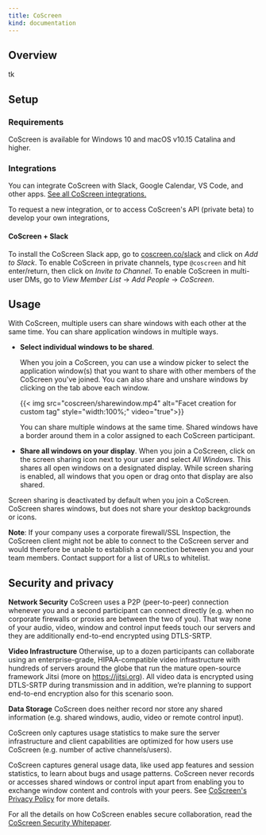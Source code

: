 ```yaml
---
title: CoScreen
kind: documentation
---
```


## Overview
tk


## Setup
### Requirements
CoScreen is available for Windows 10 and macOS v10.15 Catalina and higher. 
<!-- Waitlist for Linux support -->

### Integrations

You can integrate CoScreen with Slack, Google Calendar, VS Code, and other apps. [See all CoScreen integrations.][1]

To request a new integration, or to access CoScreen's API (private beta) to develop your own integrations, 
<!-- contact support? -->

#### CoScreen + Slack

To install the CoScreen Slack app, go to [coscreen.co/slack][2] and click on _Add to Slack_. To enable CoScreen in private channels, type `@coscreen` and hit enter/return, then click on _Invite to Channel_. To enable CoScreen in multi-user DMs, go to _View Member List_ -> _Add People_ -> _CoScreen_.

## Usage

With CoScreen, multiple users can share windows with each other at the same time. You can share application windows in multiple ways.

 - **Select individual windows to be shared**.

   When you join a CoScreen, you can use a window picker to select the application window(s) that you want to share with other members of the CoScreen you've joined. You can also share and unshare windows by clicking on the tab above each window.

   {{< img src="coscreen/sharewindow.mp4" alt="Facet creation for custom tag" style="width:100%;" video="true">}}

   You can share multiple windows at the same time. Shared windows have a border around them in a color assigned to each CoScreen participant.
 - **Share all windows on your display**.
   When you join a CoScreen, click on the screen sharing icon next to your user and select _All Windows_. This shares all open windows on a designated display. While screen sharing is enabled, all windows that you open or drag onto that display are also shared.

Screen sharing is deactivated by default when you join a CoScreen. CoScreen shares windows, but does not share your desktop backgrounds or icons. 

**Note**: If your company uses a corporate firewall/SSL Inspection, the CoScreen client might not be able to connect to the CoScreen server and would therefore be unable to establish a connection between you and your team members. Contact support for a list of URLs to whitelist.

## Security and privacy

**Network Security**
CoScreen uses a P2P (peer-to-peer) connection whenever you and a second participant can connect directly (e.g. when no corporate firewalls or proxies are between the two of you). That way none of your audio, video, window and control input feeds touch our servers and they are additionally end-to-end encrypted using DTLS-SRTP.

**Video Infrastructure**
Otherwise, up to a dozen participants can collaborate using an enterprise-grade, HIPAA-compatible video infrastructure with hundreds of servers around the globe that run the mature open-source framework Jitsi (more on https://jitsi.org). All video data is encrypted using DTLS-SRTP during transmission and in addition, we’re planning to support end-to-end encryption also for this scenario soon.

**Data Storage**
CoScreen does neither record nor store any shared information (e.g. shared windows, audio, video or remote control input).

CoScreen only captures usage statistics to make sure the server infrastructure and client capabilities are optimized for how users use CoScreen (e.g. number of active channels/users).

CoScreen captures general usage data, like used app features and session statistics, to learn about bugs and usage patterns. CoScreen never records or accesses shared windows or control input apart from enabling you to exchange window content and controls with your peers. See [CoScreen's Privacy Policy][3] for more details.

For all the details on how CoScreen enables secure collaboration, read the [CoScreen Security Whitepaper][4].

[1]: https://www.coscreen.co/integrations
[2]: https://coscreen.co/slack
[3]: https://app.termly.io/document/privacy-policy/f8dd1607-7755-4f56-9f7a-bc7d57a69e49
[4]: https://www.coscreen.co/security
